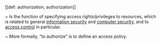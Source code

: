 [[def: authorization, authorization]]

~ Is the function of specifying access rights/privileges to resources, which is related to general [information security](https://en.wikipedia.org/wiki/Information_security) and [computer security](https://en.wikipedia.org/wiki/Computer_security), and to [access control](https://en.wikipedia.org/wiki/Access_control) in particular.

~ More formally, "to authorize" is to define an access policy.

